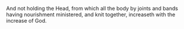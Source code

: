 And not holding the Head, from which all the body by joints and bands having nourishment ministered, and knit together, increaseth with the increase of God.
